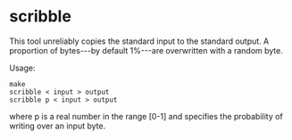 # scribble

This tool unreliably copies the standard input to the standard output. A proportion of bytes---by default 1%---are overwritten with a random byte.

Usage:

    make
    scribble < input > output
    scribble p < input > output

where p is a real number in the range [0-1] and specifies the probability of writing over an input byte.

